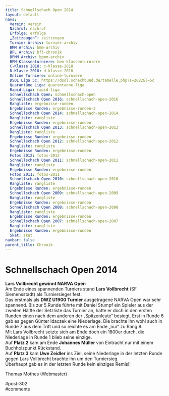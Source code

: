 ```yaml
---
title: Schnellschach Open 2014 
layout: default
navs:
  Verein: verein
  Nachruf: nachruf
  Erfolge: erfolge
  „Zeitzeugen“: zeitzeugen
  Turnier Archiv: turnier-archiv
  BMM Archiv: bmm-archiv
  BFL Archiv: bfl-chronik
  BPMM Archiv: bpmm-archiv
  BEM-Klassenturniere: bem-klassenturniere
  C-Klasse 2018: c-klasse-2018
  D-Klasse 2018: d-klasse-2018
  Online Turniere: online-turniere
  DSOL Liga 5c: https://dsol.schachbund.de/tabelle.php?s=2022&l=5c
  Quarantäne Liga: quarantaene-liga
  Rapid-Liga: rapid-liga
  Schnellschach Open: schnellschach-open
  Schnellschach Open 2016: schnellschach-open-2016
  Rangliste: ergebnisse-runden
  Ergebnisse Runden: ergebnisse-runden-2
  Schnellschach Open 2014: schnellschach-open-2014
  Rangliste: rangliste
  Ergebnisse Runden: ergebnisse-runden
  Schnellschach Open 2013: schnellschach-open-2013
  Rangliste: rangliste
  Ergebnisse Runden: ergebnisse-runden
  Schnellschach Open 2012: schnellschach-open-2012
  Rangliste: rangliste
  Ergebnisse Runden: ergebnisse-runden
  Fotos 2012: fotos-2012
  Schnellschach Open 2011: schnellschach-open-2011
  Rangliste: rangliste
  Ergebnisse Runden: ergebnisse-runden
  Fotos 2011: fotos-2011
  Schnellschach Open 2010: schnellschach-open-2010
  Rangliste: rangliste
  Ergebnisse Runden: ergebnisse-runden
  Schnellschach Open 2009: schnellschach-open-2009
  Rangliste: rangliste
  Ergebnisse Runden: ergebnisse-runden
  Schnellschach Open 2008: schnellschach-open-2008
  Rangliste: rangliste
  Ergebnisse Runden: ergebnisse-runden
  Schnellschach Open 2007: schnellschach-open-2007
  Rangliste: rangliste
  Ergebnisse Runden: ergebnisse-runden
  Skat: skat
navbar: false
parent_title: Chronik
---
```

<div class="post-302 page type-page status-publish hentry" id="post-302">
<h1 class="entry-title">Schnellschach Open 2014</h1>
<div class="entry-content">
<p><strong>Lars Vollbrecht gewinnt NARVA Open</strong><br/>
Am Ende eines spannenden Turniers stand <strong>Lars Vollbrecht</strong> (SF Siemensstadt) als Turniersieger fest.<br/>
Das erstmals als <strong>DWZ U1900 Turnier</strong> ausgetragene NARVA Open war sehr spannend. Bis zur 5.Runde führte mit Daniel Stumpf ein Spieler aus der zweiten Hälfte der Setzliste das Turnier an, hatte er doch in den ersten Runden einen nach dem anderen der „Spitzenleute“ besiegt. Erst in Runde 6 gab es gegen Günter Idaczek eine Niederlage. Die brachte ihn wohl auch in Runde 7 aus dem Tritt und so reichte es am Ende „nur“ zu Rang 8.<br/>
Mit Lars Vollbrecht setzte sich am Ende doch ein 1800er durch, die Niederlage in Runde 1 blieb seine einzige.<br/>
Auf <strong>Platz 2</strong> kam am Ende <strong>Johannes Müller</strong> von Eintracht nur mit einem Buchholzpunkt Rückstand.<br/>
Auf <strong>Platz 3</strong> kam <strong>Uwe Zeidler</strong> ins Ziel, seine Niederlage in der letzten Runde gegen Lars Vollbrecht brachte ihn um den Turniersieg.<br/>
Überhaupt gab es in der letzten Runde kein einziges Remis!!</p>
<p>Thomas Mothes (Webmaster)</p>
</div><!-- .entry-content -->
</div> #post-302 
<div id="comments">
</div> #comments 
